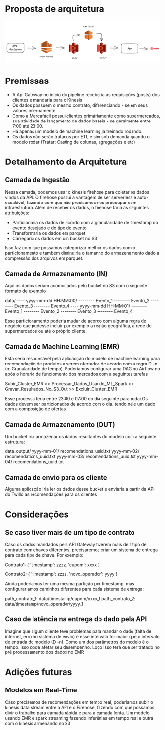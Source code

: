 # Proposta de arquitetura
![](Arquitetura_merca.png)

# Premissas

- A Api Gateway no início do pipeline receberia as requisições (posts) dos clientes e mandaria para o Kinesis
- Os dados possuem o mesmo contrato, diferenciando - se em seus valores internamente
- Como a Mercafácil possui clientes primáriamente como supermercados, sua atividade de lançamento de dados baseia - se geralmente entre 7:00 até 23:00.
- Há apenas um modelo de machine learning ja treinado rodando.
- Os dados não serão tratados por ETL e sim sob demanda quando o modelo rodar (Tratar: Casting de colunas, agregações e etc)

# Detalhamento da Arquitetura

## Camada de Ingestão
Nessa camada, podemos usar o kinesis firehose para coletar os dados vindos da API. O firehose possui a vantagem de ser serverless e auto-escalável, fazendo com que não precisemos nos preocupar com infraestrutura. Além de receber os dados, o firehose faria as seguintes atribuições:

- Particionaria os dados de acordo com a granularidade de timestamp do evento desejado e do tipo de evento
- Transformaria os dados em parquet
- Carregaria os dados em um bucket no S3

Isso faz com que possamos categorizar melhor os dados com o particionamento e também diminuiria o tamanho do armazenamento dado a compressão dos arquivos em parquet.

## Camada de Armazenamento (IN)
Aqui os dados seriam acomodados pelo bucket no S3 com o seguinte formato de exemplo

data/
---- yyyy-mm-dd HH:MM:00/
-------- Evento_1
-------- Evento_2
-------- Evento_3
-------- Evento_4
---- yyyy-mm-dd HH:MM:01/
-------- Evento_1
-------- Evento_2
-------- Evento_3
-------- Evento_4

Esse particionamento poderia mudar de acordo com alguma regra de negócio que pudesse incluir por exemplo a região geográfica, a rede de supermercados ou até o próprio cliente.

## Camada de Machine Learning (EMR)
Esta seria responsável pela aplicacção do modelo de machine learning para recomendação de produtos a serem ofertados de acordo com a regra D -n (n: Granularidade de tempo). Poderíamos configurar uma DAG no Airflow no após o horario de funciomento dos mercados com a seguintes tarefas

Subir_Cluster_EMR >> Processar_Dados_Usando_ML_Spark >> Gravar_Resultados_No_S3_Out >> Excluir_Cluster_EMR

Esse processo teria entre 23:00 e 07:00 do dia seguinte para rodar.Os dados devem ser particionados de acordo com o dia, tendo nele um dado com a composição de ofertas.

## Camada de Armazenamento (OUT)
Um bucket iria armazenar os dados resultantes do modelo com a seguinte estrutura:

data_output/
    yyyy-mm-01/
            recomendations_uuid.txt
    yyyy-mm-02/
            recomendations_uuid.txt
    yyyy-mm-03/
            recomendations_uuid.txt
    yyyy-mm-04/
            recomendations_uuid.txt
        
## Camada de envio para os cliente
Alguma aplicação iria ler os dados desse bucket e enviaria a partir da API do Twillo as recomendações para os clientes

# Considerações

## Se caso tiver mais de um tipo de contrato
Caso os dados mandados pela API Gateway tiverem mais de 1 tipo de contrato com chaves diferentes, precisaremos criar um sistema de entrega para cada tipo de chave. Por exemplo:

Contrato1: {
    'timestamp': zzzz,
    'cupom': xxxx
}

Contrato2: {
    'timestamp': zzzz,
    'novo_operador': yyyy
}

Ainda poderiamos ter uma mesma partição por timestamp, mas configurariamos caminhos diferentes para cada sistema de entrega:

path_contrato_1: data/timestamp/cupom/xxxx_1 
path_contrato_2: data/timestamp/novo_operador/yyyy_1

## Caso de latência na entrega do dado pela API
Imagine que algum cliente teve problemas para mandar o dado (falta de internet, erro no sistema de envio) e esse intervalo for maior que o intervalo de entrada do modelo (D -n). Como um dos parâmetros do modelo é o tempo, isso pode afetar seu desempenho. Logo isso terá que ser tratado no pré processamento dos dados no EMR

# Adições futuras

## Modelos em Real-Time
Caso precisemos de recomendações em tempo real, poderiamos subir o kinesis data stream entre a API e o Firehose, fazendo com que possamos divir o trabalho para camada rápida e para a camada lenta. Um modelo usando EMR e spark streaming fazendo inferênias em tempo real e outra com o kinesis armenando no S3

